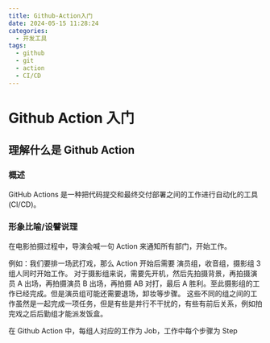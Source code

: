 ```yaml
---
title: Github-Action入门
date: 2024-05-15 11:28:24
categories:
  - 开发工具
tags:
  - github
  - git
  - action
  - CI/CD
---
```


# Github Action 入门

## 理解什么是 Github Action

### 概述

GitHub Actions 是一种把代码提交和最终交付部署之间的工作进行自动化的工具(CI/CD)。

### 形象比喻/设譬说理

在电影拍摄过程中，导演会喊一句 Action 来通知所有部门，开始工作。

例如：我们要排一场武打戏，那么 Action 开始后需要 演员组，收音组，摄影组 3 组人同时开始工作。
对于摄影组来说，需要先开机，然后先拍摄背景，再拍摄演员 A 出场，再拍摄演员 B 出场，再拍摄 AB 对打，最后 A 胜利。至此摄影组的工作已经完成。但是演员组可能还需要退场，卸妆等步骤。
这些不同的组之间的工作虽然是一起完成一项任务，但是有些是并行不干扰的，有些有前后关系，例如拍完戏之后后勤组才能派发饭盒。

在 Github Action 中，每组人对应的工作为 Job，工作中每个步骤为 Step
